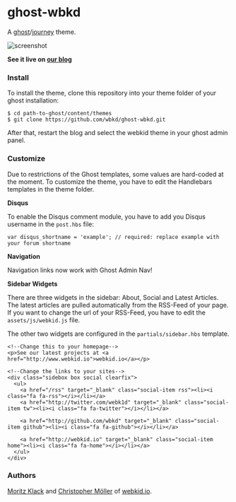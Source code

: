 # ghost-wbkd
A [ghost](https://ghost.org/)/[journey](https://github.com/kabukky/journey) theme.


![screenshot](https://raw.githubusercontent.com/wbkd/ghost-wbkd/master/screenshot.jpg)

**See it live on [our blog](http://blog.webkid.io)**

### Install

To install the theme, clone this repository into your theme folder of your ghost installation:

```
$ cd path-to-ghost/content/themes
$ git clone https://github.com/wbkd/ghost-wbkd.git
```

After that, restart the blog and select the webkid theme in your ghost admin panel.

### Customize

Due to restrictions of the Ghost templates, some values are hard-coded at the moment. To customize the theme, you have to edit the Handlebars templates in the theme folder.

**Disqus**

To enable the Disqus comment module, you have to add you Disqus username in the ```post.hbs``` file:

```
var disqus_shortname = 'example'; // required: replace example with your forum shortname
```


**Navigation**

Navigation links now work with Ghost Admin Nav!

**Sidebar Widgets**

There are three widgets in the sidebar: About, Social and Latest Articles. The latest articles are pulled automatically from the RSS-Feed of your page. If you want to change the url of your RSS-Feed, you have to edit the ```assets/js/webkid.js``` file.

The other two widgets are configured in the ```partials/sidebar.hbs``` template.

```
<!--Change this to your homepage-->
<p>See our latest projects at <a href="http://www.webkid.io">webkid.io</a></p>

<!--Change the links to your sites-->
<div class="sidebox box social clearfix">
  <ul>
    <a href="/rss" target="_blank" class="social-item rss"><li><i class="fa fa-rss"></i></li></a>
    <a href="http://twitter.com/webk1d" target="_blank" class="social-item tw"><li><i class="fa fa-twitter"></i></li></a>
    
    <a href="http://github.com/wbkd" target="_blank" class="social-item github"><li><i class="fa fa-github"></i></li></a>
    
    <a href="http://webkid.io" target="_blank" class="social-item home"><li><i class="fa fa-home"></i></li></a>
  </ul>
</div>
```

### Authors

[Moritz Klack](http://twitter.com/moklick) and [Christopher Möller](http://twitter.com/chrtze) of [webkid.io](http://www.webkid.io).
